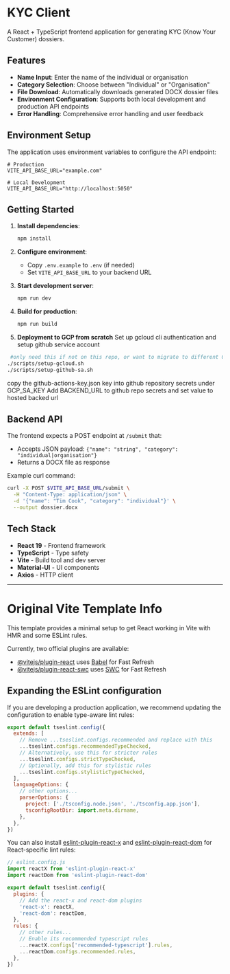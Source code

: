 # KYC Client

A React + TypeScript frontend application for generating KYC (Know Your Customer) dossiers.

## Features

- **Name Input**: Enter the name of the individual or organisation
- **Category Selection**: Choose between "Individual" or "Organisation" 
- **File Download**: Automatically downloads generated DOCX dossier files
- **Environment Configuration**: Supports both local development and production API endpoints
- **Error Handling**: Comprehensive error handling and user feedback

## Environment Setup

The application uses environment variables to configure the API endpoint:

```env
# Production
VITE_API_BASE_URL="example.com"

# Local Development  
VITE_API_BASE_URL="http://localhost:5050"
```

## Getting Started

1. **Install dependencies**:
   ```bash
   npm install
   ```

2. **Configure environment**:
   - Copy `.env.example` to `.env` (if needed)
   - Set `VITE_API_BASE_URL` to your backend URL

3. **Start development server**:
   ```bash
   npm run dev
   ```

4. **Build for production**:
   ```bash
   npm run build
   ```
5. **Deployment to GCP from scratch**
Set up gcloud cli authentication and setup github service account

  ```bash
   #only need this if not on this repo, or want to migrate to different GCP account
  ./scripts/setup-gcloud.sh
  ./scripts/setup-github-sa.sh
  ```
  copy the github-actions-key.json key into github repository secrets under GCP_SA_KEY
  Add BACKEND_URL to github repo secrets and set value to hosted backed url
  
## Backend API

The frontend expects a POST endpoint at `/submit` that:
- Accepts JSON payload: `{"name": "string", "category": "individual|organisation"}`
- Returns a DOCX file as response

Example curl command:
```bash
curl -X POST $VITE_API_BASE_URL/submit \
  -H "Content-Type: application/json" \
  -d '{"name": "Tim Cook", "category": "individual"}' \
  --output dossier.docx
```

## Tech Stack

- **React 19** - Frontend framework
- **TypeScript** - Type safety
- **Vite** - Build tool and dev server
- **Material-UI** - UI components
- **Axios** - HTTP client



---

# Original Vite Template Info

This template provides a minimal setup to get React working in Vite with HMR and some ESLint rules.

Currently, two official plugins are available:

- [@vitejs/plugin-react](https://github.com/vitejs/vite-plugin-react/blob/main/packages/plugin-react) uses [Babel](https://babeljs.io/) for Fast Refresh
- [@vitejs/plugin-react-swc](https://github.com/vitejs/vite-plugin-react/blob/main/packages/plugin-react-swc) uses [SWC](https://swc.rs/) for Fast Refresh

## Expanding the ESLint configuration

If you are developing a production application, we recommend updating the configuration to enable type-aware lint rules:

```js
export default tseslint.config({
  extends: [
    // Remove ...tseslint.configs.recommended and replace with this
    ...tseslint.configs.recommendedTypeChecked,
    // Alternatively, use this for stricter rules
    ...tseslint.configs.strictTypeChecked,
    // Optionally, add this for stylistic rules
    ...tseslint.configs.stylisticTypeChecked,
  ],
  languageOptions: {
    // other options...
    parserOptions: {
      project: ['./tsconfig.node.json', './tsconfig.app.json'],
      tsconfigRootDir: import.meta.dirname,
    },
  },
})
```

You can also install [eslint-plugin-react-x](https://github.com/Rel1cx/eslint-react/tree/main/packages/plugins/eslint-plugin-react-x) and [eslint-plugin-react-dom](https://github.com/Rel1cx/eslint-react/tree/main/packages/plugins/eslint-plugin-react-dom) for React-specific lint rules:

```js
// eslint.config.js
import reactX from 'eslint-plugin-react-x'
import reactDom from 'eslint-plugin-react-dom'

export default tseslint.config({
  plugins: {
    // Add the react-x and react-dom plugins
    'react-x': reactX,
    'react-dom': reactDom,
  },
  rules: {
    // other rules...
    // Enable its recommended typescript rules
    ...reactX.configs['recommended-typescript'].rules,
    ...reactDom.configs.recommended.rules,
  },
})
```
